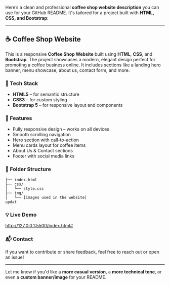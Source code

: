 Here’s a clean and professional **coffee shop website description** you can use for your GitHub README. It's tailored for a project built with **HTML, CSS, and Bootstrap**:

---

## ☕ Coffee Shop Website

This is a responsive **Coffee Shop Website** built using **HTML**, **CSS**, and **Bootstrap**. The project showcases a modern, elegant design perfect for promoting a coffee business online. It includes sections like a landing hero banner, menu showcase, about us, contact form, and more.

### 🔧 Tech Stack

- **HTML5** – for semantic structure  
- **CSS3** – for custom styling  
- **Bootstrap 5** – for responsive layout and components  

### 📸 Features

- Fully responsive design – works on all devices  
- Smooth scrolling navigation  
- Hero section with call-to-action  
- Menu cards layout for coffee items  
- About Us & Contact sections  
- Footer with social media links  

### 📂 Folder Structure

```
├── index.html
├── css/
│   └── style.css
├── img/
│   └── [images used in the website]
updat
```

### 💡 Live Demo

http://127.0.0.1:5500/index.html#

### 📬 Contact

If you want to contribute or share feedback, feel free to reach out or open an issue!

---

Let me know if you'd like a **more casual version**, a **more technical tone**, or even a **custom banner/image** for your README.